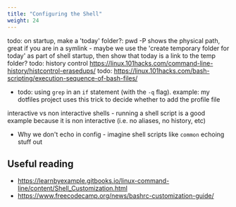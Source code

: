 ```yaml
---
title: "Configuring the Shell"
weight: 24
---
```


todo: on startup, make a 'today' folder?: pwd -P shows the physical path, great if you are in a symlink - maybe we use the 'create temporary folder for today' as part of shell startup, then show that today is a link to the temp folder?
todo: history control https://linux.101hacks.com/command-line-history/histcontrol-erasedups/
todo: https://linux.101hacks.com/bash-scripting/execution-sequence-of-bash-files/


- todo: using `grep` in an `if` statement (with the `-q` flag). example: my dotfiles project uses this trick to decide whether to add the profile file



interactive vs non interactive shells - running a shell script is a good example because it is non interactive (i.e. no aliases, no history, etc)

- Why we don't echo in config - imagine shell scripts like `common` echoing stuff out

## Useful reading

- https://learnbyexample.gitbooks.io/linux-command-line/content/Shell_Customization.html
- https://www.freecodecamp.org/news/bashrc-customization-guide/
